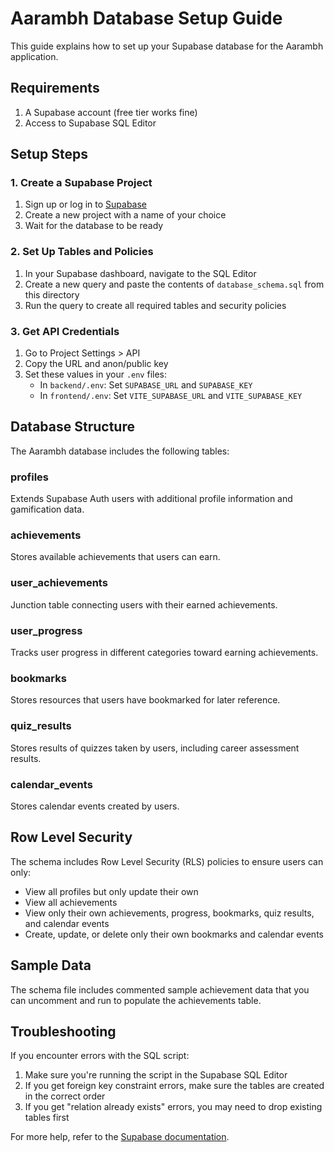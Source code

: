# Aarambh Database Setup Guide

This guide explains how to set up your Supabase database for the Aarambh application.

## Requirements

1. A Supabase account (free tier works fine)
2. Access to Supabase SQL Editor

## Setup Steps

### 1. Create a Supabase Project

1. Sign up or log in to [Supabase](https://supabase.com/)
2. Create a new project with a name of your choice
3. Wait for the database to be ready

### 2. Set Up Tables and Policies

1. In your Supabase dashboard, navigate to the SQL Editor
2. Create a new query and paste the contents of `database_schema.sql` from this directory
3. Run the query to create all required tables and security policies

### 3. Get API Credentials

1. Go to Project Settings > API
2. Copy the URL and anon/public key
3. Set these values in your `.env` files:
   - In `backend/.env`: Set `SUPABASE_URL` and `SUPABASE_KEY`
   - In `frontend/.env`: Set `VITE_SUPABASE_URL` and `VITE_SUPABASE_KEY`

## Database Structure

The Aarambh database includes the following tables:

### profiles
Extends Supabase Auth users with additional profile information and gamification data.

### achievements
Stores available achievements that users can earn.

### user_achievements
Junction table connecting users with their earned achievements.

### user_progress
Tracks user progress in different categories toward earning achievements.

### bookmarks
Stores resources that users have bookmarked for later reference.

### quiz_results
Stores results of quizzes taken by users, including career assessment results.

### calendar_events
Stores calendar events created by users.

## Row Level Security

The schema includes Row Level Security (RLS) policies to ensure users can only:
- View all profiles but only update their own
- View all achievements
- View only their own achievements, progress, bookmarks, quiz results, and calendar events
- Create, update, or delete only their own bookmarks and calendar events

## Sample Data

The schema file includes commented sample achievement data that you can uncomment and run to populate the achievements table.

## Troubleshooting

If you encounter errors with the SQL script:

1. Make sure you're running the script in the Supabase SQL Editor
2. If you get foreign key constraint errors, make sure the tables are created in the correct order
3. If you get "relation already exists" errors, you may need to drop existing tables first

For more help, refer to the [Supabase documentation](https://supabase.com/docs/guides/database). 
